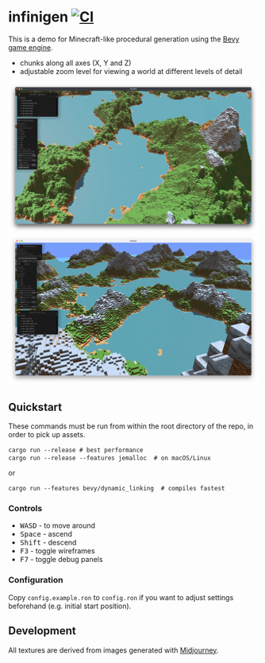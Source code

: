# infinigen [![CI](https://github.com/jameshiew/infinigen/actions/workflows/ci.yml/badge.svg)](https://github.com/jameshiew/infinigen/actions/workflows/ci.yml)

This is a demo for Minecraft-like procedural generation using the [Bevy game engine](https://bevyengine.org/).

- chunks along all axes (X, Y and Z)
- adjustable zoom level for viewing a world at different levels of detail

![Main screenshot](screenshots/main.webp "Screenshot")
![Zoomed out screenshot](screenshots/zoomed_out.webp "Zoomed out")

## Quickstart

These commands must be run from within the root directory of the repo, in order to pick up assets.

```shell
cargo run --release # best performance
cargo run --release --features jemalloc  # on macOS/Linux
```

or

```shell
cargo run --features bevy/dynamic_linking  # compiles fastest
```

### Controls

- <kbd>W</kbd><kbd>A</kbd><kbd>S</kbd><kbd>D</kbd> - to move around
- <kbd>Space</kbd> - ascend
- <kbd>Shift</kbd> - descend
- <kbd>F3</kbd> - toggle wireframes
- <kbd>F7</kbd> - toggle debug panels

### Configuration

Copy `config.example.ron` to `config.ron` if you want to adjust settings beforehand (e.g. initial start position).

## Development

All textures are derived from images generated with [Midjourney](https://midjourney.com).
